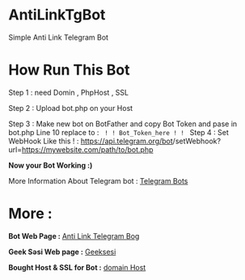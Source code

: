 # AntiLinkTgBot
Simple Anti Link Telegram Bot

# How Run This Bot
Step 1 :
    need Domin , PhpHost , SSL
    
Step 2 :
    Upload bot.php on your Host 
    
Step 3 :
    Make new bot on BotFather and copy Bot Token and pase in bot.php Line 10 replace to :
            <code> ! ! Bot_Token_here ! ! </code>
Step 4 :
    Set WebHook Like this ! :
       https://api.telegram.org/bot<token>/setWebhook?url=https://mywebsite.com/path/to/bot.php

<b> Now your Bot Working :) </b>

More Information About Telegram bot : 
    <a href="https://core.telegram.org/bots">Telegram Bots</a>


# More :
<b>Bot Web Page : </b>
<a href="https://geeksesi.xyz/fa/%d8%b1%d8%a8%d8%a7%d8%aa-%d8%b6%d8%af-%d9%84%db%8c%d9%86%da%a9-%d8%aa%d9%84%da%af%d8%b1%d8%a7%d9%85/">Anti Link Telegram Bog</a>

<b>Geek Səsi Web page :</b>
<a href="https://geeksesi.xyz">Geeksesi</a>

<b>Bought Host & SSL for Bot :</b>
<a href="http://domain-host.ir/">domain Host</a>
